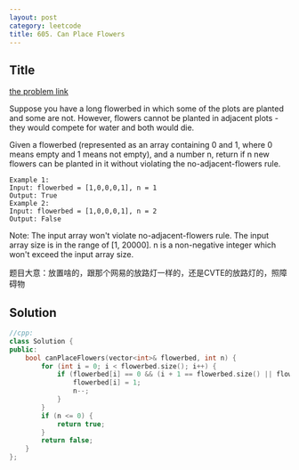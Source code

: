 ```yaml
---
layout: post
category: leetcode
title: 605. Can Place Flowers
---
```

## Title
[the problem link](https://leetcode.com/problems/can-place-flowers/description/)

Suppose you have a long flowerbed in which some of the plots are planted and some are not. However, flowers cannot be planted in adjacent plots - they would compete for water and both would die.

Given a flowerbed (represented as an array containing 0 and 1, where 0 means empty and 1 means not empty), and a number n, return if n new flowers can be planted in it without violating the no-adjacent-flowers rule.

	Example 1:
	Input: flowerbed = [1,0,0,0,1], n = 1
	Output: True
	Example 2:
	Input: flowerbed = [1,0,0,0,1], n = 2
	Output: False

Note:
The input array won't violate no-adjacent-flowers rule.
The input array size is in the range of [1, 20000].
n is a non-negative integer which won't exceed the input array size.

题目大意：放置啥的，跟那个网易的放路灯一样的，还是CVTE的放路灯的，照障碍物

## Solution
```c++
//cpp:
class Solution {
public:
	bool canPlaceFlowers(vector<int>& flowerbed, int n) {
		for (int i = 0; i < flowerbed.size(); i++) {
			if (flowerbed[i] == 0 && (i + 1 == flowerbed.size() || flowerbed[i + 1] == 0) && (i == 0 || flowerbed[i - 1] == 0)) {
				flowerbed[i] = 1;
				n--;
			}
		}
		if (n <= 0) {
			return true;
		}
		return false;
	}
};
```

